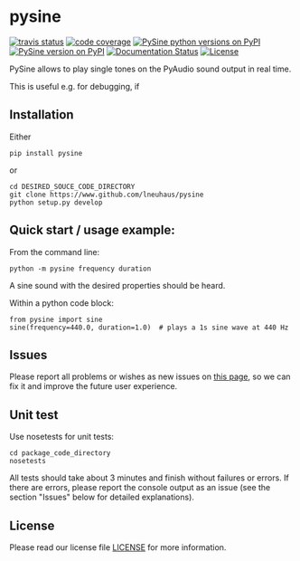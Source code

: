 # pysine

[![travis status](https://travis-ci.org/lneuhaus/pysine.svg?branch=master "Travisstatus")](https://travis-ci.org/lneuhaus/pysine)
[![code coverage](https://codecov.io/github/lneuhaus/pysine/coverage.svg?branch=master "Code coverage")](https://codecov.io/gh/lneuhaus/pysine)
[![PySine python versions on PyPI](https://img.shields.io/pypi/pyversions/pysine.svg)](https://pypi.python.org/pypi/pysine/)
[![PySine version on PyPI](https://img.shields.io/pypi/v/pysine.svg "PySine on PyPI")](https://pypi.python.org/pypi/pysine/)
[![Documentation Status](https://readthedocs.org/projects/pysine/badge/?version=latest)](http://pysine.readthedocs.io/en/latest/?badge=latest)
[![License](https://img.shields.io/pypi/l/pysine.svg)](https://github.com/lneuhaus/pysine/blob/master/LICENSE)

PySine allows to play single tones on the PyAudio sound output in real time.

This is useful e.g. for debugging, if



## Installation
Either
```
pip install pysine
```

or

```
cd DESIRED_SOUCE_CODE_DIRECTORY
git clone https://www.github.com/lneuhaus/pysine
python setup.py develop
```

## Quick start / usage example:
From the command line:
```
python -m pysine frequency duration
```
A sine sound with the desired properties should be heard.

Within a python code block:
```
from pysine import sine
sine(frequency=440.0, duration=1.0)  # plays a 1s sine wave at 440 Hz
```

## Issues
Please report all problems or wishes as new issues on [this page](https://github.com/lneuhaus/pysine/issues), so we can fix it and improve the future user experience.

## Unit test
Use nosetests for unit tests:
```
cd package_code_directory
nosetests
```
All tests should take about 3 minutes and finish without failures or errors. If there are errors, please report the console output as an issue (see the section "Issues" below for detailed explanations).

## License
Please read our license file [LICENSE](https://github.com/lneuhaus/pysine/blob/master/LICENSE) for more information.

